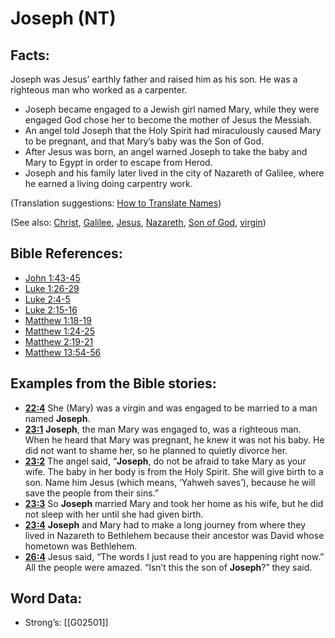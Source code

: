 # Joseph (NT)

## Facts:

Joseph was Jesus’ earthly father and raised him as his son. He was a righteous man who worked as a carpenter.

* Joseph became engaged to a Jewish girl named Mary, while they were engaged God chose her to become the mother of Jesus the Messiah.
* An angel told Joseph that the Holy Spirit had miraculously caused Mary to be pregnant, and that Mary’s baby was the Son of God.
* After Jesus was born, an angel warned Joseph to take the baby and Mary to Egypt in order to escape from Herod.
* Joseph and his family later lived in the city of Nazareth of Galilee, where he earned a living doing carpentry work.

(Translation suggestions: [How to Translate Names](../../translate/translate-names))

(See also: [Christ](../kt/christ.md), [Galilee](../names/galilee.md), [Jesus](../kt/jesus.md), [Nazareth](../names/nazareth.md), [Son of God](../kt/sonofgod.md), [virgin](../other/virgin.md))

## Bible References:

* [John 1:43-45](rc://en/tn/help/jhn/01/43)
* [Luke 1:26-29](rc://en/tn/help/luk/01/26)
* [Luke 2:4-5](rc://en/tn/help/luk/02/04)
* [Luke 2:15-16](rc://en/tn/help/luk/02/15)
* [Matthew 1:18-19](rc://en/tn/help/mat/01/18)
* [Matthew 1:24-25](rc://en/tn/help/mat/01/24)
* [Matthew 2:19-21](rc://en/tn/help/mat/02/19)
* [Matthew 13:54-56](rc://en/tn/help/mat/13/54)

## Examples from the Bible stories:

* __[22:4](rc://en/tn/help/obs/22/04)__ She (Mary) was a virgin and was engaged to be married to a man named __Joseph__.
* __[23:1](rc://en/tn/help/obs/23/01)__ __Joseph__, the man Mary was engaged to, was a righteous man. When he heard that Mary was pregnant, he knew it was not his baby. He did not want to shame her, so he planned to quietly divorce her.
* __[23:2](rc://en/tn/help/obs/23/02)__ The angel said, “__Joseph__, do not be afraid to take Mary as your wife. The baby in her body is from the Holy Spirit. She will give birth to a son. Name him Jesus (which means, ‘Yahweh saves’), because he will save the people from their sins.”
* __[23:3](rc://en/tn/help/obs/23/03)__ So __Joseph__ married Mary and took her home as his wife, but he did not sleep with her until she had given birth.
* __[23:4](rc://en/tn/help/obs/23/04)__ __Joseph__ and Mary had to make a long journey from where they lived in Nazareth to Bethlehem because their ancestor was David whose hometown was Bethlehem.
* __[26:4](rc://en/tn/help/obs/26/04)__ Jesus said, “The words I just read to you are happening right now.” All the people were amazed. “Isn’t this the son of __Joseph__?” they said.

## Word Data:

* Strong’s: [[G02501]]
